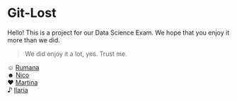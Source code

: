 # Git-Lost
Hello! This is a project for our Data Science Exam. 
We hope that you enjoy it more than we did. 
> We did enjoy it a lot, yes. Trust me. 

☺ [Rumana](github.com/Rumana-mh) <br/>
☻ [Nico](github.com/nicothenacho64) <br/>
♥ [Martina](github.com/martinamrc) <br/>
♪ [Ilaria](github.com/theair-hub)
